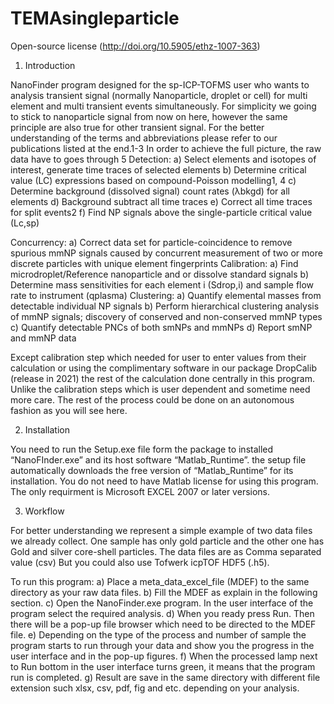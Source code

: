 # TEMAsingleparticle

Open-source license (http://doi.org/10.5905/ethz-1007-363) 

 1.	Introduction
 
NanoFinder program designed for the sp-ICP-TOFMS user who wants to analysis transient signal (normally Nanoparticle, droplet or cell) for multi element and multi transient events simultaneously. For simplicity we going to stick to nanoparticle signal from now on here, however the same principle are also true for other transient signal. For the better understanding of the terms and abbreviations please refer to our publications listed at the end.1-3
In order to achieve the full picture, the raw data have to goes through 5 
Detection:
a)	Select elements and isotopes of interest, generate time traces of selected elements
b)	Determine critical value (LC) expressions based on compound-Poisson modelling1, 4
c)	Determine background (dissolved signal) count rates (λbkgd) for all elements
d)	Background subtract all time traces
e)	Correct all time traces for split events2
f)	Find NP signals above the single-particle critical value (Lc,sp)

Concurrency: 
a)	Correct data set for particle-coincidence to remove spurious mmNP signals caused by concurrent measurement of two or more discrete particles with unique element fingerprints
Calibration:
a)	Find microdroplet/Reference nanoparticle and or dissolve standard signals
b)	Determine mass sensitivities for each element i (Sdrop,i) and sample flow rate to instrument (qplasma)
Clustering:
a)	Quantify elemental masses from detectable individual NP signals 
b)	Perform hierarchical clustering analysis of mmNP signals; discovery of conserved and non-conserved mmNP types
c)	Quantify detectable PNCs of both smNPs and mmNPs
d)	Report smNP and mmNP data

Except calibration step which needed for user to enter values from their calculation or using the complimentary software in our package DropCalib (release in 2021) the rest of the calculation done centrally in this program. Unlike the calibration steps which is user dependent and sometime need more care. The rest of the process could be done on an autonomous fashion as you will see here.

2.	Installation

You need to run the Setup.exe file form the package to installed “NanoFInder.exe” and its host software “Matlab_Runtime”. the setup file automatically downloads the free version of “Matlab_Runtime” for its installation. You do not need to have Matlab license for using this program. The only requirment is Microsoft EXCEL 2007 or later versions.

3.	Workflow

For better understanding we represent a simple example of two data files we already collect. One sample has only gold particle and the other one has Gold and silver core-shell particles. The data files are as Comma separated value (csv) But you could also use Tofwerk icpTOF HDF5 (.h5).

To run this program:
a)	Place a meta_data_excel_file (MDEF) to the same directory as your raw data files.
b)	Fill the MDEF as explain in the following section.
c)	Open the NanoFinder.exe program. In the user interface of the program select the required analysis.
d)	When you ready press Run. Then there will be a pop-up file browser which need to be directed to the MDEF file.
e)	Depending on the type of the process and number of sample the program starts to run through your data and show you the progress in the user interface and in the pop-up figures.
f)	When the processed lamp next to Run bottom in the user interface turns green, it means that the program run is completed.
g)	Result are save in the same directory with different file extension such xlsx, csv, pdf, fig and etc. depending on your analysis.
